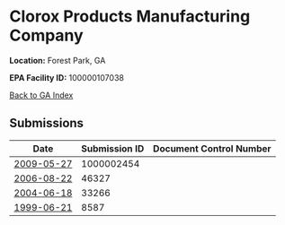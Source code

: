 # Clorox Products Manufacturing Company

**Location:** Forest Park, GA

**EPA Facility ID:** 100000107038

[Back to GA Index](../../index.md)

## Submissions

| Date | Submission ID | Document Control Number |
|------|--------------|-------------------------|
| [2009-05-27](submissions/1000002454.md) | 1000002454 |  |
| [2006-08-22](submissions/46327.md) | 46327 |  |
| [2004-06-18](submissions/33266.md) | 33266 |  |
| [1999-06-21](submissions/8587.md) | 8587 |  |
